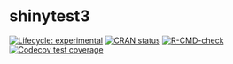 
# shinytest3

<!-- badges: start -->
[![Lifecycle: experimental](https://img.shields.io/badge/lifecycle-experimental-orange.svg)](https://lifecycle.r-lib.org/articles/stages.html#experimental)
[![CRAN status](https://www.r-pkg.org/badges/version/shinytest3)](https://CRAN.R-project.org/package=shinytest3)
[![R-CMD-check](https://github.com/jakubsob/shinytest3/actions/workflows/R-CMD-check.yaml/badge.svg)](https://github.com/jakubsob/shinytest3/actions/workflows/R-CMD-check.yaml)
[![Codecov test coverage](https://codecov.io/gh/jakubsob/shinytest3/graph/badge.svg)](https://app.codecov.io/gh/jakubsob/shinytest3)
<!-- badges: end -->
